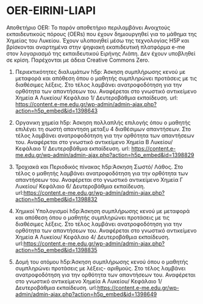 # OER-EIRINI-LIAPI
Αποθετήριο OER: 
Το παρόν αποθετήριο περιλαμβάνει Ανοιχτούς εκπαιδευτικούς πόρους (OERs) που έχουν δημιουργηθεί για το μάθημα της Χημείας του Λυκείου. Έχουν υλοποιηθεί μέσω της τεχνολογίας Η5Ρ και βρίσκονται αναρτημένα στην ψηφιακή εκαπιδευτική πλατφόρμα e-me στον λογαριασμό της εκπαιδευτικού Ειρήνης Λιάπη.
Δεν έχουν υποβληθεί σε κρίση.
Παρέχονται με άδεια Creative Commons Zero.


1. Περιεκτικότητες διαλυμάτων h5p: Άσκηση συμπλήρωσης κενού με μεταφορά και απόθεση όπου ο μαθητής συμπληρώνει προτάσεις με τις διαθέσιμες λέξεις. Στο τέλος λαμβάνει ανατροφοδότηση για την ορθότητα των απαντήσεων του. Αναφέρεται στο γνωστικό αντικείμενο Χημεία Α Λυκείου/ Κεφάλαιο 1/ Δευτεροβάθμια εκπαίδευση. url: https://content.e-me.edu.gr/wp-admin/admin-ajax.php?action=h5p_embed&id=1398643

1. Οργανικη χημεία h5p: Άσκηση πολλαπλής επιλογής όπου ο μαθητής επιλέγει τη σωστή απαντηση μεταξυ 4 διαθέσιμων απαντήσεων. Στο τέλος λαμβάνει ανατροφοδότηση για την ορθότητα των απαντήσεων του. Αναφέρεται στο γνωστικό αντικείμενο Χημεία Β Λυκείου/ Κεφάλαιο 1/ Δευτεροβάθμια εκπαίδευση. url: https://content.e-me.edu.gr/wp-admin/admin-ajax.php?action=h5p_embed&id=1398829
2. Τροχιακά και Περιοδικός πίνακας h5p:Άσκηση Σωστό/ Λάθος. Στο τέλος ο μαθητής λαμβάνει ανατροφοδότηση για την ορθότητα των απαντήσεων του. Αναφέρεται στο γνωστικό αντικείμενο Χημεία Γ Λυκείου/ Κεφάλαιο 6/ Δευτεροβάθμια εκπαίδευση. url:https://content.e-me.edu.gr/wp-admin/admin-ajax.php?action=h5p_embed&id=1398832
3. Χημικοί Υπολογισμοί h5p:Άσκηση συμπλήρωσης κενού με μεταφορά και απόθεση όπου ο μαθητής συμπληρώνει προτάσεις με τις διαθέσιμες λέξεις. Στο τέλος λαμβάνει ανατροφοδότηση για την ορθότητα των απαντήσεων του. Αναφέρεται στο γνωστικό αντικείμενο Χημεία Α Λυκείου/ Κεφάλαιο 4/ Δευτεροβάθμια εκπαίδευση. url:https://content.e-me.edu.gr/wp-admin/admin-ajax.php?action=h5p_embed&id=1398835
4. Δομή του ατόμου h5p:Άσκηση συμπλήρωσης κενού  όπου ο μαθητής συμπληρώνει προτάσεις με  λέξεις- αριθμούς. Στο τέλος λαμβάνει ανατροφοδότηση για την ορθότητα των απαντήσεων του. Αναφέρεται στο γνωστικό αντικείμενο Χημεία Α Λυκείου/ Κεφάλαιο 1/ Δευτεροβάθμια εκπαίδευση. url:https://content.e-me.edu.gr/wp-admin/admin-ajax.php?action=h5p_embed&id=1398649
